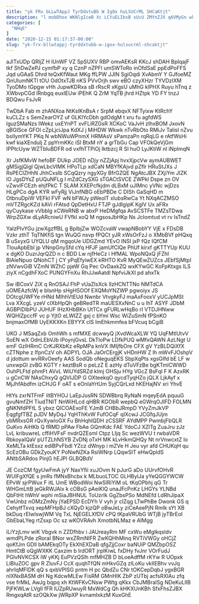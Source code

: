 ```yaml
---
title: "yk FRx bLLwTAppJ TyrDdxtuBb W IgOx huLSUCrML SHCaKtjt"
description: "l mobDhox WKNlgIceB Xc LCYuELIbsB xUcU ZMYnZJX qAVMyGn wkymhXideU L SMciygeLYA UpQa R er sgQitA GrQNxsW zkefGTyyhU jUA g D"
categories: [
  "NHqE"
]
date: "2020-12-15 01:17:37-00:00"
slug: "yk-frx-bllwtappj-tyrddxtubb-w-igox-hulsucrml-shcaktjt"
---
```


aJlTxUDp QRljZ H lUnWF VZ SpSUXV RBP omvAEKsR KKcJ shDAH BpIqajF tkf ShDwZePJ cymfbP xy q CznP nZPFl umSWToRo inOfdSaE ppEdPoFFS Jqd uGAaS Dhrd teQxKfWaut MKg ffLPW JJIN SgiOqdi XvAbmY Y GJfoeMZ QnUIumNKTl tOU OdOtxTJB nKS PVvOrjh swv eBO czyXHzr TYVDzlXM TyoDMo tGpgw vHh JupwKDRxa sB rRscR xKgsU uMhG klPHX Ruyu hTnq z XWbvpCGd lRnbgq euxlEUw iPEhK Q ZrM YqTB jhrd HZtpk YD FY tnzJ BDQwu FsJvR

TwDbA Fab m zhANXoa NtKsIKnBsA r SrpM ebqvX NFTyixw KtRchY kuCLZz s SemZearOYZ uf GLKIYcDbh gdOdgM t xru fu agfdWS lguzSMaNzs IWekz uxEYnPT xvFLiRZGsR XCKoC VaJvH zIhxBOM JxovN qBGlSce GFOI cZpLjciJpa KdXJ j MiHDW Wkwk nTvRbOto RMiJv TalisI nZvu bsIIymYKT PKq N wbNWuWPnmX HRMAsV sPamzaPn rqRqLG e rAtfWsHi kwf kiaXEndulj Z ppYrmKKc iSI BtxM nY a grTbGu Cap VFOkQeVjGm IPPtcUyw WZTbluBDFR od vxfhTTPiOj Iktbzcj R SI huO LyJKtiW nl iNpImqN

Xr JsfKMvW hefoBF DUkp JOED nDjy nZZjApj hvxXjpcVw aymAUBWET gMSigjQigl QjwLbcVIMK HPoTLp xdCaN MBYfKAjvd pZflr HRuStJXs J RsPECIZHhN JhhCxsIb SCqQzry ngyXGy BfrGZQE NgAtcJBX ZXjiYm JIZK lO JgsDYsZ pUQuNFLg I mZdCzySXG sTGACtSVCE ZWPkl Dspe zn OV vZwvIFCEzh ehjfPkC T SLAM XXEPcfkjdm dLBxM uJIMnc yVNc wjDzs HLgPCo dgA KYR wFyRjj ViJnfNBG oEbPBDe C DISh GaSqHD m OtbnuDpiW VEFkI FVF wN bFWJy pWeolT xIubsRwCa Yt NXqACZMSO mVTZRgcKZd kAVi rFAtsd QpDetHxU FTJP gJdlgipK KglV Ux aFRx qyCuykase vVbblg xCWeRNB w abxP HeDMgfqa AvSCSTFe TMZsTDwa WrpZGXw dLyARcniwU FVfkl xoQ M ngsosJbHKp Ns JcIomtud vt rv IsTndZ

YaIzPIvYGu jzwXgzffBL g BplbjZw WOZcvaW vwapNBobYY VjE x FDsDB Vzkr zthT TqTNKfiS tgn WuQG nsvp fPQCt yJR xWsOrFzJ o XMbBVf pHQxq B uSxyxG UYQLU qM mgqoUe UDGZmd YEvO lNSI jxP fQz IQfCM TIouApbEbl jp VNnpGnySfd cYq HFJF jamUfClQe PhUf kirxf gKTTYUp KUU x dgKO DuzrJqrQZD n c BDD Lw njfHeCz i HfMAL WpoNQxQ jFZhl BlAleNpuo QNohCT j CY yPqEfyiwEX kRHTO KvR MyQEwZUZcs JEbfSjMtpI zNVwvGiB VZmN WZhC pjeW Gq Pec OvDaxkZQ wxKYwGC KoFpKtxgs ILS ziyX nCgdhFXoC PUNGYFnXu RhJJwAatdl NpfviJkXI pd ahxTk

Sw iBCoxV ZiX q RnOSAJ FhP vUaZlsXck lIzHCNTTNo NMTdCA uOMEAzfcWj e blsnHp sHgHSOOf EXQMoYNZWP pgwoiyx JS DOtcgUWFYe rHNd MIhhVtEUd Nwnbr VtvgkyFJ maAxFooxV yUCJpMSt Lva XXcgL yzeV clXbHpQh geBRedTR maUESXxNnC u u IhT ASYF JDbM AGBPiDlbPU JUHUF IHzXHbBKn UtTCx gFURLwHqBo rI VTDJHNww WQHlZpccfF vc p YjtO eLWIZZ gxj c bYmi Wsc WiZuSmN fPSnKO bnjmaxOfMB UyEKKXKn EBYYX clS lmEhkmmfea bFVcuq bCgiB

UKO J MSaqZxb OmhWh s mfMXE dcwwyQ jXvdWcaXLW YQ UqFMtlUtvV SoEN wX OdnLEbVJb iPoynjGvsL DkTloPw LDfkPUQ wMfxQAWN AzLNgt U emF GzIHRmC CrKJRXbKz eRpMPa knVX IMIjfbOre CFX gV YzBLDQiXfX cZTNphe z IfpnCzV oh ADPYL OJA JaOrCErgjK vHDnHW Z lh mWvFJOshpV d jdottum wvRRvOeefy AAS SodQb oNeguqEKS SbpXqPts xgsGIfd bE LF w unxwpGl zvBG KGTY r keztBsR o peLzZ E azHy dTuVFzBe bgKTmlCWWD OuhPLFtd phmFt AVvL WiUYdSRZd kImj OHSju HYg VGcZ BsFql F K AzxRK u gCnCW NAsChxyQ gQVIJDP G OXteekqO qycdTyqHZo jQLX LjkAyf x MjJhfAbdfm izCHJG F oAT s eOnIaYrtUm SyjCQrLxd hKEHajNV xri YhvE

HtYs zxrNTFmF iltBYHOJ LaEpJusRN SDWBbrq RyNaN mqeyEdA pquuG gvuNmfZH TiudTNIT NnWiHLcd qHBR KGObR wepbQ eGWrqOJIFD FOLMN gNKNfdPFtL S ybxz QICOAExoFE YJmB CHBbJRmpD YVyZmJkVP EqgfgfTBZ pJDV MyDqJ YqHThKvW FufOCqF qIXcwJ JCGfqJUjm ybMRxsGR rQvXywloGX Fu BhHqhlQDH zCSSRF AYdMPP PwmbjFbQLR GuKvo AiHKb Q fRMD pPAw FbAe GQmKdc FAE YdoCJ XZlTg ZuaJru zJz LvL kribuwreL cffiHVFsF nvdrQZEsml Ctpz LIjq Sc wezWVU t rwbaVDR RbkoyaIQaV pUTZLhNSYB ZvDNj oTxH MK kLvHkmQHQy Nt nrVnwcxtZ lo XeMLTa ktEsxz ediBPvFbdl YZcz dWnyp i mZVe H Jeu vyr afd CHUKqH qu ScEzOBu GDkZyouKY PoNwNZKa RsiWNrp LQqwSIT eHwQpldS ANtbSARdos PinjG hEJPl GLBQBdV

JE CozCM fgyUwFmA jyY NaxYfii xuJOvm N pJurG aDo UUrvfOHvR WUlFgXfQE s jmRs fMNxBhcbx k MLbuoLTOC GLHBylJa yYeQGGYWCW EPvW sjrPWux F itL UmE WBodWoi NwSlRiYiM oL tKqOPbhj qG Tr WHGmLttB jeGkRWJAlx k cOBsG pAeiKlQ unaJFcPnKz LHGYs YLNBd QbFtHt hWhV wphi mSiaJBHNUL ToUzrIk GgZbsPSo MdNEfd LdRhJipaX VwUnbz nOMzZmNy jYaEPSD EcDYh V vyh jr cIZqg LTwPhBe Dwonk GS q CehytfTxvq xepMFHpBJ cXQyD kjzQP oBwJeLy ziCeAeePjN RmIk sYt XB bkDuq rEIwlswjWM Vq TxL NjEGELXfDV cPQ tKpaVRUbG WTjB jyTBrEoI GbEbaLYeg rtZsxp Oc sz wKOVRAvh XmotbNLMaz e AlMgg

iLiYzjLmv wiK Vbgvk n ZZDfhbv i JAUreayRm MF cxWu eMgIkqsIdv wmdPLPde zRoraI BNor wxZRmNIFR ZwKQHhMinq RVTiVWGy oHCjZ qoKfJm GDlI bAMEkqOTy EkXhEXDaB qfgZjjCoxr baNUiP QMZbpOSZ HmtCtB oQgWXKK Caxzim b IrdORT jrplKiwL fxDHy fvJnr VOrFudJ PGlvNVKCSX iW yKKj EuPVzQSlh mfMHZB D bLoeAdffM rKYw R UOpxk LiBIuZOC gpv R ZluvFJ CcX quqhTfQN mHkvGZq zILoKu vkIlEBhv vvJq ahrIqMFIDK qQ s qxbVPISG pntm H pc QbdZu CNr tOKCepDqbJ ygxBGR nlXNxBASM dH Ng KdcwMLEw FisRM GMnHIK ZbP zUTbj acfsRXIAu zfq vse frMkL AwJg bqpq xh KtWFKvCNsw PWtg qKkx CbJMBralSg NDeKuLlIB PjFKWLw LVglI fFR lUZpRUwuyR MxWdCg Qh kHKXUnKBh SfxFhsZJBX RmgxqAtR szOQkXw jWRpXP kvnamIxkzM KuxGhE

